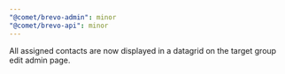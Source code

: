 ```yaml
---
"@comet/brevo-admin": minor
"@comet/brevo-api": minor
---
```


All assigned contacts are now displayed in a datagrid on the target group edit admin page.
